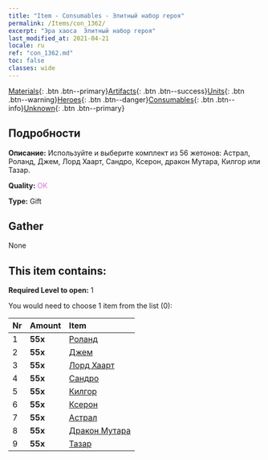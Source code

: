 ```yaml
---
title: "Item - Consumables - Элитный набор героя"
permalink: /Items/con_1362/
excerpt: "Эра хаоса  Элитный набор героя"
last_modified_at: 2021-04-21
locale: ru
ref: "con_1362.md"
toc: false
classes: wide
---
```

 [Materials](/ru/Items/){: .btn .btn--primary}[Artifacts](/ru/Items/Artifacts/){: .btn .btn--success}[Units](/ru/Items/Units/){: .btn .btn--warning}[Heroes](/ru/Items/Heroes/){: .btn .btn--danger}[Consumables](/ru/Items/Consumables/){: .btn .btn--info}[Unknown](/ru/Items/Unknown/){: .btn .btn--primary}

## Подробности
 **Описание:** Используйте и выберите комплект из 56 жетонов: Астрал, Роланд, Джем, Лорд Хаарт, Сандро, Ксерон, дракон Мутара, Килгор или Тазар.

 **Quality:** <span style="color: #DA70D6">OK</span>

 **Type:** Gift

## Gather

  None

## This item contains:

 **Required Level to open:** 1

 You would need to choose 1 item from the list (0):

  | Nr | Amount |     Item    |
  |:---|:-------|:------------|
  | 1 |  **55x** | [Роланд](/ru/Items/her_362/) |  | 
  | 2 |  **55x** | [Джем](/ru/Items/her_369/) |  | 
  | 3 |  **55x** | [Лорд Хаарт](/ru/Items/her_370/) |  | 
  | 4 |  **55x** | [Сандро](/ru/Items/her_371/) |  | 
  | 5 |  **55x** | [Килгор](/ru/Items/her_374/) |  | 
  | 6 |  **55x** | [Ксерон](/ru/Items/her_383/) |  | 
  | 7 |  **55x** | [Астрал](/ru/Items/her_388/) |  | 
  | 8 |  **55x** | [Дракон Мутара](/ru/Items/her_390/) |  | 
  | 9 |  **55x** | [Тазар](/ru/Items/her_393/) |  | 
